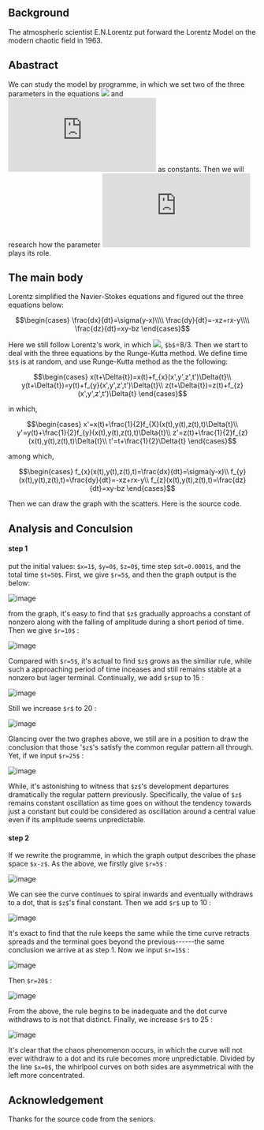 ## Background
The atmospheric scientist E.N.Lorentz put forward the Lorentz Model on the modern chaotic field in 1963. 
## Abastract
We can study the model by programme, in which we set two of the three parameters in the equations ![](http://latex.codecogs.com/gif.latex?\sigma) and ![](http://latex.codecogs.com/gif.latex?b) as constants. Then we will research how the parameter ![](http://latex.codecogs.com/gif.latex?r) plays its role.
## The main body
Lorentz simplified the Navier-Stokes equations and figured out the three equations below:
```math
\begin{cases}
\frac{dx}{dt}=\sigma(y-x)\\\\
\frac{dy}{dt}=-xz+rx-y\\\\
\frac{dz}{dt}=xy-bz
\end{cases}
```
Here we still follow Lorentz's work, in which ![](http://latex.codecogs.com/gif.latex?\sigma=10), `$b$`=8/3. Then we start to deal with the three equations by the Runge-Kutta method. We define time `$t$` is at random, and use Runge-Kutta method as the the following:
```math
\begin{cases}
x(t+\Delta{t})=x(t)+f_{x}(x',y',z',t')\Delta{t}\\
y(t+\Delta{t})=y(t)+f_{y}(x',y',z',t')\Delta{t}\\
z(t+\Delta{t})=z(t)+f_{z}(x',y',z',t')\Delta{t}
\end{cases}
```
in which,
```math
\begin{cases}
x'=x(t)+\frac{1}{2}f_{X}(x(t),y(t),z(t),t)\Delta{t}\\
y'=y(t)+\frac{1}{2}f_{y}(x(t),y(t),z(t),t)\Delta{t}\\
z'=z(t)+\frac{1}{2}f_{z}(x(t),y(t),z(t),t)\Delta{t}\\
t'=t+\frac{1}{2}\Delta{t}
\end{cases}
```
among which,
```math
\begin{cases}
f_{x}(x(t),y(t),z(t),t)=\frac{dx}{dt}=\sigma(y-x)\\
f_{y}(x(t),y(t),z(t),t)=\frac{dy}{dt}=-xz+rx-y\\
f_{z}(x(t),y(t),z(t),t)=\frac{dz}{dt}=xy-bz
\end{cases}
```
Then we can draw the graph with the scatters.
Here is the source code.
## Analysis and Conculsion
#### step 1
put the initial values: `$x=1$`, `$y=0$`, `$z=0$`, time step `$dt=0.0001$`, and the total time `$t=50$`. First, we give `$r=5$`, and then the graph output is the below:
 
![image](http://note.youdao.com/favicon.ico)

from the graph, it's easy to find that `$z$` gradually approachs a constant of nonzero along with the falling of amplitude during a short period of time. Then we give `$r=10$` :

![image](http://note.youdao.com/favicon.ico)

Compared with `$r=5$`, it's actual to find `$z$` grows as the similiar rule, while such a approaching period of time inceases and stiil remains stable at a nonzero but lager terminal. Continually, we add `$r$`up to 15 :

![image](http://note.youdao.com/favicon.ico)

Still we increase `$r$` to 20 :

![image](http://note.youdao.com/favicon.ico)

Glancing over the two graphes above, we still are in a position to draw the conclusion that those '`$z$`'s satisfy the common regular pattern all through. Yet, if we input `$r=25$` :

![image](http://note.youdao.com/favicon.ico)

While, it's astonishing to witness that `$z$`'s development departures dramatically the regular pattern previously. Specifically, the value of `$z$` remains constant oscillation as time goes on without the tendency towards just a constant but could be considered as oscillation around a central value even if its amplitude seems unpredictable.
#### step 2
If we rewrite the programme, in which the graph output describes the phase space `$x-z$`. As the above, we firstly give `$r=5$` :

![image](http://note.youdao.com/favicon.ico)

We can see the curve continues to spiral inwards and eventually withdraws to a dot, that is `$z$`'s final constant. Then we add `$r$` up to 10 :

![image](http://note.youdao.com/favicon.ico)

It's exact to find that the rule keeps the same while the time curve retracts spreads and the terminal goes beyond the previous------the same conclusion we arrive at as step 1. Now we input `$r=15$` :

![image](http://note.youdao.com/favicon.ico)

Then `$r=20$` :
 
![image](http://note.youdao.com/favicon.ico)

From the above, the rule begins to be inadequate and the dot curve withdraws to is not that distinct. Finally, we increase `$r$` to 25 :

![image](http://note.youdao.com/favicon.ico)

It's clear that the chaos phenomenon occurs, in which the curve will not ever withdraw to a dot and its rule becomes more unpredictable. Divided by the line `$x=0$`, the whirlpool curves on both sides are asymmetrical with the left more concentrated.
## Acknowledgement
Thanks for the source code from the seniors.
